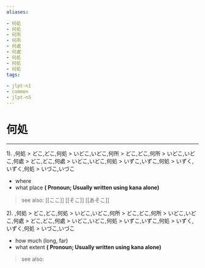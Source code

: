 ```yaml
---
aliases:
    
- 何処
- 何処
- 何所
- 何所
- 何處
- 何處
- 何処
- 何処
- 何処
tags:
    
- jlpt-n1
- common
- jlpt-n5
---
```


# 何処
---
1).
,何処 > どこ,どこ,何処 > いどこ,いどこ,何所 > どこ,どこ,何所 > いどこ,いどこ,何處 > どこ,どこ,何處 > いどこ,いどこ,何処 > いずこ,いずこ,何処 > いずく,いずく,何処 > いづこ,いづこ

- where
- what place
**( Pronoun; Usually written using kana alone)**
> see also:  [[ここ]] [[そこ]] [[あそこ]]
            
2).
,何処 > どこ,どこ,何処 > いどこ,いどこ,何所 > どこ,どこ,何所 > いどこ,いどこ,何處 > どこ,どこ,何處 > いどこ,いどこ,何処 > いずこ,いずこ,何処 > いずく,いずく,何処 > いづこ,いづこ

- how much (long, far)
- what extent
**( Pronoun; Usually written using kana alone)**
> see also: 
            